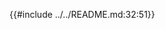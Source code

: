 {{#include ../../README.md:32:51}}

[ballerina-bbe-logo]: img/logos/ballerina-bbe-logo.svg

[bbe-cryptography]: https://ballerina.io/learn/by-example/security-crypto.html
[bbe-jwt-issue-validate]: https://ballerina.io/learn/by-example/security-jwt-issue-validate.html
[bbe-url-encode-decode]: https://ballerina.io/learn/by-example/url-encode-decode.html

[bbe-http-service-ssl-tls]: https://ballerina.io/learn/by-example/http-service-ssl-tls.html
[bbe-http-service-mutual-ssl]: https://ballerina.io/learn/by-example/http-service-mutual-ssl.html
[bbe-http-service-basic-auth-file]: https://ballerina.io/learn/by-example/http-service-basic-auth-file-user-store.html
[bbe-http-service-basic-auth-ldap]: https://ballerina.io/learn/by-example/http-service-basic-auth-ldap-user-store.html
[bbe-http-service-jwt-auth]: https://ballerina.io/learn/by-example/http-service-jwt-auth.html
[bbe-http-service-oauth2]: https://ballerina.io/learn/by-example/http-service-oauth2.html
[bbe-http-client-ssl-tls]: https://ballerina.io/learn/by-example/http-client-ssl-tls.html
[bbe-http-client-mutual-ssl]: https://ballerina.io/learn/by-example/http-client-mutual-ssl.html
[bbe-http-client-basic-auth]: https://ballerina.io/learn/by-example/http-client-basic-auth.html
[bbe-http-client-bearer-token-auth]: https://ballerina.io/learn/by-example/http-client-bearer-token-auth.html
[bbe-http-client-self-signed-jwt-auth]: https://ballerina.io/learn/by-example/http-client-self-signed-jwt-auth.html
[bbe-http-client-oauth2-client-credentials-grant]: https://ballerina.io/learn/by-example/http-client-oauth2-client-credentials-grant-type.html
[bbe-http-client-oauth2-password-grant]: https://ballerina.io/learn/by-example/http-client-oauth2-password-grant-type.html
[bbe-http-client-oauth2-refresh-token-grant]: https://ballerina.io/learn/by-example/http-client-oauth2-refresh-token-grant-type.html
[bbe-http-client-oauth2-jwt-bearer-grant]: https://ballerina.io/learn/by-example/http-client-oauth2-jwt-bearer-grant-type.html

[bbe-websocket-service-ssl-tls]: https://ballerina.io/learn/by-example/websocket-service-ssl-tls.html
[bbe-websocket-service-mutual-ssl]: https://ballerina.io/learn/by-example/websocket-service-mutual-ssl.html
[bbe-websocket-service-basic-auth-file]: https://ballerina.io/learn/by-example/websocket-service-basic-auth-file-user-store.html
[bbe-websocket-service-basic-auth-ldap]: https://ballerina.io/learn/by-example/websocket-service-basic-auth-ldap-user-store.html
[bbe-websocket-service-jwt-auth]: https://ballerina.io/learn/by-example/websocket-service-jwt-auth.html
[bbe-websocket-service-oauth2]: https://ballerina.io/learn/by-example/websocket-service-oauth2.html
[bbe-websocket-client-ssl-tls]: https://ballerina.io/learn/by-example/websocket-client-ssl-tls.html
[bbe-websocket-client-mutual-ssl]: https://ballerina.io/learn/by-example/websocket-client-mutual-ssl.html
[bbe-websocket-client-basic-auth]: https://ballerina.io/learn/by-example/websocket-client-basic-auth.html
[bbe-websocket-client-bearer-token-auth]: https://ballerina.io/learn/by-example/websocket-client-bearer-token-auth.html
[bbe-websocket-client-self-signed-jwt-auth]: https://ballerina.io/learn/by-example/websocket-client-self-signed-jwt-auth.html
[bbe-websocket-client-oauth2-client-credentials-grant]: https://ballerina.io/learn/by-example/websocket-client-oauth2-client-credentials-grant-type.html
[bbe-websocket-client-oauth2-password-grant]: https://ballerina.io/learn/by-example/websocket-client-oauth2-password-grant-type.html
[bbe-websocket-client-oauth2-refresh-token-grant]: https://ballerina.io/learn/by-example/websocket-client-oauth2-refresh-token-grant-type.html
[bbe-websocket-client-oauth2-jwt-bearer-grant]: https://ballerina.io/learn/by-example/websocket-client-oauth2-jwt-bearer-grant-type.html

[bbe-graphql-service-ssl-tls]: https://ballerina.io/learn/by-example/graphql-service-ssl-tls.html
[bbe-graphql-service-mutual-ssl]: https://ballerina.io/learn/by-example/graphql-service-mutual-ssl.html
[bbe-graphql-service-basic-auth-file]: https://ballerina.io/learn/by-example/graphql-service-basic-auth-file-user-store.html
[bbe-graphql-service-basic-auth-ldap]: https://ballerina.io/learn/by-example/graphql-service-basic-auth-ldap-user-store.html
[bbe-graphql-service-jwt-auth]: https://ballerina.io/learn/by-example/graphql-service-jwt-auth.html
[bbe-graphql-service-oauth2]: https://ballerina.io/learn/by-example/graphql-service-oauth2.html

[bbe-grpc-service-ssl-tls]: https://ballerina.io/learn/by-example/grpc-service-ssl-tls.html
[bbe-grpc-service-mutual-ssl]: https://ballerina.io/learn/by-example/grpc-service-mutual-ssl.html
[bbe-grpc-service-basic-auth-file]: https://ballerina.io/learn/by-example/grpc-service-basic-auth-file-user-store.html
[bbe-grpc-service-basic-auth-ldap]: https://ballerina.io/learn/by-example/grpc-service-basic-auth-ldap-user-store.html
[bbe-grpc-service-jwt-auth]: https://ballerina.io/learn/by-example/grpc-service-jwt-auth.html
[bbe-grpc-service-oauth2]: https://ballerina.io/learn/by-example/grpc-service-oauth2.html
[bbe-grpc-client-ssl-tls]: https://ballerina.io/learn/by-example/grpc-client-ssl-tls.html
[bbe-grpc-client-mutual-ssl]: https://ballerina.io/learn/by-example/grpc-client-mutual-ssl.html
[bbe-grpc-client-basic-auth]: https://ballerina.io/learn/by-example/grpc-client-basic-auth.html
[bbe-grpc-client-bearer-token-auth]: https://ballerina.io/learn/by-example/grpc-client-bearer-token-auth.html
[bbe-grpc-client-self-signed-jwt-auth]: https://ballerina.io/learn/by-example/grpc-client-self-signed-jwt-auth.html
[bbe-grpc-client-oauth2-client-credentials-grant]: https://ballerina.io/learn/by-example/grpc-client-oauth2-client-credentials-grant-type.html
[bbe-grpc-client-oauth2-password-grant]: https://ballerina.io/learn/by-example/grpc-client-oauth2-password-grant-type.html
[bbe-grpc-client-oauth2-refresh-token-grant]: https://ballerina.io/learn/by-example/grpc-client-oauth2-refresh-token-grant-type.html
[bbe-grpc-client-oauth2-jwt-bearer-grant]: https://ballerina.io/learn/by-example/grpc-client-oauth2-jwt-bearer-grant-type.html

[bbe-kafka-consumer-sasl]: https://ballerina.io/learn/by-example/kafka-authentication-sasl-plain-consumer.html
[bbe-kafka-producer-sasl]: https://ballerina.io/learn/by-example/kafka-authentication-sasl-plain-producer.html
[bbe-rabbitmq-security]: https://ballerina.io/learn/by-example/rabbitmq-secure-connection.html
[bbe-nats-security]: https://ballerina.io/learn/by-example/nats-basic-secure-connection.html
[bbe-stan-security]: https://ballerina.io/learn/by-example/nats-streaming-secure-connection.html

[bbe-tcp-ssl-tls]: https://ballerina.io/learn/by-example/tcp-transport-security.html

[bbe-ftp-listener-sftp]: https://ballerina.io/learn/by-example/sftp-listener.html
[bbe-ftp-client-sftp]: https://ballerina.io/learn/by-example/sftp-client.html
